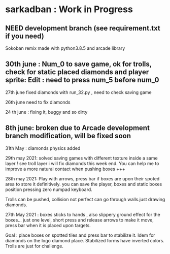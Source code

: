 # sarkadban : Work in Progress
NEED development branch (see requirement.txt if you need)
-----

Sokoban remix made with python3.8.5 and arcade library

30th june : Num_0 to save game, ok for trolls, check for static placed diamonds and player sprite: Edit : need to press num_5 before num_0
-----------

27th june fixed diamonds with run_32.py , need to check saving game


26th june need to fix diamonds


24 th june : fixing it, buggy and so dirty


8th june: broken due to Arcade development branch modification, will be fixed soon
--------

31th May : diamonds physics added

29th may 2021: solved saving games with different texture inside a same layer ! see troll layer
i will fix diamonds this week end. You can help me to improve a more natural contact when pushing boxes +++


28th may 2021:  Play with arrows, press bar if boxes are upon their spoted area to store it definitively.
you can save the player, boxes and static boxes position pressing zero numpad keyboard.

Trolls can be pushed, collision not perfect can go through walls.just drawing  diamonds.


27th May 2021 : boxes sticks to hands , also slippery ground effect for the boxes... 
just one level, short press and release arrows to make it move, press bar when it is placed upon targets.

Goal : place boxes on spotted tiles and press bar to stabilize it. Idem for diamonds on the logo diamond place.
Stabilized forms have inverted colors.
Trolls are just for challenge.
